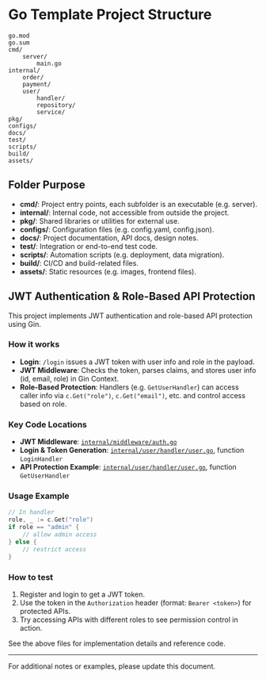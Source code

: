 # Go Template Project Structure

```
go.mod
go.sum
cmd/
    server/
        main.go
internal/
    order/
    payment/
    user/
        handler/
        repository/
        service/
pkg/
configs/
docs/
test/
scripts/
build/
assets/
```

## Folder Purpose
- **cmd/**: Project entry points, each subfolder is an executable (e.g. server).
- **internal/**: Internal code, not accessible from outside the project.
- **pkg/**: Shared libraries or utilities for external use.
- **configs/**: Configuration files (e.g. config.yaml, config.json).
- **docs/**: Project documentation, API docs, design notes.
- **test/**: Integration or end-to-end test code.
- **scripts/**: Automation scripts (e.g. deployment, data migration).
- **build/**: CI/CD and build-related files.
- **assets/**: Static resources (e.g. images, frontend files).

## JWT Authentication & Role-Based API Protection

This project implements JWT authentication and role-based API protection using Gin.

### How it works
- **Login**: `/login` issues a JWT token with user info and role in the payload.
- **JWT Middleware**: Checks the token, parses claims, and stores user info (id, email, role) in Gin Context.
- **Role-Based Protection**: Handlers (e.g. `GetUserHandler`) can access caller info via `c.Get("role")`, `c.Get("email")`, etc. and control access based on role.

### Key Code Locations
- **JWT Middleware**: [`internal/middleware/auth.go`](internal/middleware/auth.go)
- **Login & Token Generation**: [`internal/user/handler/user.go`](internal/user/handler/user.go), function `LoginHandler`
- **API Protection Example**: [`internal/user/handler/user.go`](internal/user/handler/user.go), function `GetUserHandler`

### Usage Example
```go
// In handler
role, _ := c.Get("role")
if role == "admin" {
    // allow admin access
} else {
    // restrict access
}
```

### How to test
1. Register and login to get a JWT token.
2. Use the token in the `Authorization` header (format: `Bearer <token>`) for protected APIs.
3. Try accessing APIs with different roles to see permission control in action.

See the above files for implementation details and reference code.

---

For additional notes or examples, please update this document.
